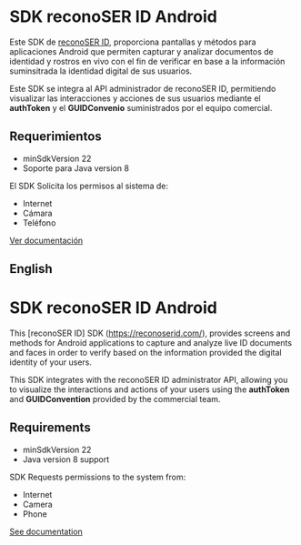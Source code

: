 # SDK reconoSER ID Android

Este SDK de [reconoSER ID](https://reconoserid.com/), proporciona pantallas y métodos para aplicaciones Android que permiten capturar y analizar documentos de identidad y rostros en vivo con el fin de verificar en base a la información suminsitrada la identidad digital de sus usuarios.

Este SDK se integra al API administrador de reconoSER ID, permitiendo visualizar las interacciones y acciones de sus usuarios mediante el **authToken** y el **GUIDConvenio** suministrados por el equipo comercial.


## **Requerimientos** ##

* minSdkVersion 22
* Soporte para Java version 8

El SDK Solicita los permisos al sistema de:

* Internet
* Cámara
* Teléfono

[Ver documentación](https://github.com/ReconoSERID/SDK-ReconoSerId-Android/wiki)


## **English** ##

# SDK reconoSER ID Android

This [reconoSER ID] SDK (https://reconoserid.com/), provides screens and methods for Android applications to capture and analyze live ID documents and faces in order to verify based on the information provided the digital identity of your users.

This SDK integrates with the reconoSER ID administrator API, allowing you to visualize the interactions and actions of your users using the **authToken** and **GUIDConvention** provided by the commercial team.

## **Requirements** ##

* minSdkVersion 22
* Java version 8 support

SDK Requests permissions to the system from:

* Internet
* Camera
* Phone

[See documentation](Home---English-Version)
